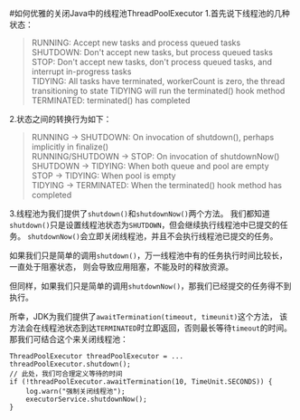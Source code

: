 #如何优雅的关闭Java中的线程池ThreadPoolExecutor
1.首先说下线程池的几种状态：
> RUNNING:  Accept new tasks and process queued tasks  
  SHUTDOWN: Don't accept new tasks, but process queued tasks  
  STOP:     Don't accept new tasks, don't process queued tasks, and interrupt in-progress tasks  
  TIDYING:  All tasks have terminated, workerCount is zero, the thread transitioning to state TIDYING will run the terminated() hook method
  TERMINATED: terminated() has completed  

2.状态之间的转换行为如下：
> RUNNING -> SHUTDOWN: On invocation of shutdown(), perhaps implicitly in finalize()  
  RUNNING/SHUTDOWN -> STOP: On invocation of shutdownNow()  
  SHUTDOWN -> TIDYING: When both queue and pool are empty  
  STOP -> TIDYING: When pool is empty  
  TIDYING -> TERMINATED: When the terminated() hook method has completed  

3.线程池为我们提供了`shutdown()`和`shutdownNow()`两个方法。
我们都知道`shutdown()`只是设置线程池状态为`SHUTDOWN`，但会继续执行线程池中已提交的任务。
`shutdownNow()`会立即关闭线程池，并且不会执行线程池已提交的任务。

如果我们只是简单的调用`shutdown()`，万一线程池中有的任务执行时间比较长，一直处于阻塞状态，
则会导致应用阻塞，不能及时的释放资源。

但同样，如果我们只是简单的调用`shutdownNow()`，那我们已经提交的任务得不到执行。

所幸，JDK为我们提供了`awaitTermination(timeout, timeunit)`这个方法，
该方法会在线程池状态到达`TERMINATED`时立即返回，否则最长等待`timeout`的时间。
那我们可结合这个来关闭线程池：
```text
ThreadPoolExecutor threadPoolExecutor = ...
threadPoolExecutor.shutdown();
// 此处，我们可合理定义等待的时间
if (!threadPoolExecutor.awaitTermination(10, TimeUnit.SECONDS)) {
    log.warn("强制关闭线程池");
    executorService.shutdownNow();
}
```
